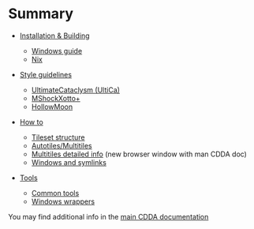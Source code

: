 # Summary

- [Installation & Building](./installation.md)
  - [Windows guide](./installation_windows.md)
  - [Nix](./installation_nix.md)
- [Style guidelines](./style/summary.md)
    - [UltimateCataclysm (UltiCa)](./style/UltimateCataclysm/summary.md)
    - [MShockXotto+](./style/MShockXotto+/SUMMARY.md)
    - [HollowMoon](./style/HollowMoon/SUMMARY.md)

- [How to](./how-to/summary.md)
    - [Tileset structure](./how-to/structure.md)
    - [Autotiles/Multitiles](./how-to/autotiles.md)
    - [Multitiles detailed info](https://github.com/CleverRaven/Cataclysm-DDA/blob/master/doc/TILESET.md#multitile) (new browser window with man CDDA doc)
    - [Windows and symlinks](./how-to/Cloning_symlinks_on_windows.md)
- [Tools](./tools/summary.md)
    - [Common tools](./tools/common_tools.md)
    - [Windows wrappers](./tools/windows_wrappers.md)

You may find additional info in the [main CDDA documentation](https://github.com/CleverRaven/Cataclysm-DDA/blob/db3054e61b77fd16ef15961714bff97c4b5aac0c/doc/TILESET.md#composepy)
